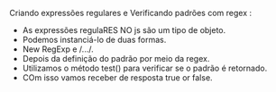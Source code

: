 Criando expressões regulares  e Verificando padrões com regex :

- As expressões regulaRES NO js são um tipo de objeto.
- Podemos instanciá-lo de duas formas.
- New RegExp e /.../.
- Depois da definição do padrão por meio da regex.
- Utilizamos o método test() para verificar se o padrão é retornado.
- COm isso vamos receber de resposta true or false.